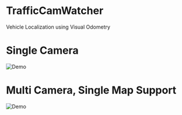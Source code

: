 # TrafficCamWatcher

Vehicle Localization using Visual Odometry

# Single Camera
![Demo](https://github.com/IanGluesing/TrafficCamWatcher/blob/main/example_output/single_camera_example.gif)


# Multi Camera, Single Map Support
![Demo](https://github.com/IanGluesing/TrafficCamWatcher/blob/main/example_output/multi_cam_output.gif)